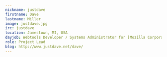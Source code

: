 ```yaml
---
nickname: justdave
firstname: Dave
lastname: Miller
image: justdave.jpg
irc: justdave
location: Jamestown, MI, USA
dayjob: Webtools Developer / Systems Administrator for [Mozilla Corporation](http://www.mozilla.com)
role: Project Lead
blog: http://www.justdave.net/dave/
---
```


